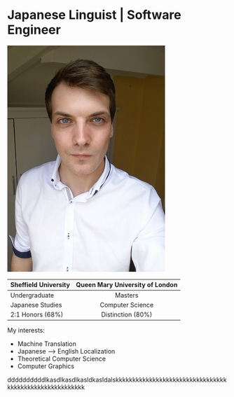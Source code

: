 # Japanese Linguist | Software Engineer 
![coverimg](me_small.png) 

| Sheffield University | Queen Mary University of London 
|:--------             |:-------:
| Undergraduate        | Masters   
| Japanese Studies     | Computer Science   
| 2:1 Honors (68%)     | Distinction (80%)     


My interests:
  * Machine Translation
  * Japanese --> English Localization 
  * Theoretical Computer Science
  * Computer Graphics    

ddddddddddlkasdlkasdlkasldkasldalskkkkkkkkkkkkkkkkkkkkkkkkkkkkkkkkkkkkkkkkkkkkkkkkkkkkkkkk
